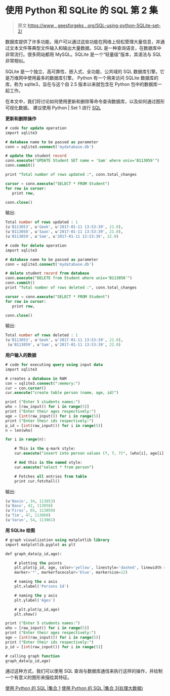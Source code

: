 # 使用 Python 和 SQLite 的 SQL 第 2 集

> 原文:[https://www . geesforgeks . org/SQL-using-python-SQLite-set-2/](https://www.geeksforgeeks.org/sql-using-python-sqlite-set-2/)

数据库提供了许多功能，用户可以通过这些功能在网络上轻松管理大量信息，并通过文本文件等典型文件输入和输出大量数据。SQL 是一种查询语言，在数据库中非常流行。很多网站都用 MySQL。SQLite 是一个“轻量级”版本，其语法与 SQL 非常相似。

SQLite 是一个独立、高可靠性、嵌入式、全功能、公共域的 SQL 数据库引擎。它是万维网中使用最多的数据库引擎。
Python 有一个用来访问 SQLite 数据库的库，称为 sqlite3，旨在与这个自 2.5 版本以来就包含在 Python 包中的数据库一起工作。

在本文中，我们将讨论如何使用更新和删除等命令查询数据库，以及如何通过图形可视化数据。
建议使用 Python | Set 1 进行 [SQL](https://www.geeksforgeeks.org/sql-using-python/)

**更新和删除操作**

```sql
# code for update operation
import sqlite3

# database name to be passed as parameter
conn = sqlite3.connect('mydatabase.db')

# update the student record
conn.execute("UPDATE Student SET name = 'Sam' where unix='B113059'")
conn.commit()

print "Total number of rows updated :", conn.total_changes

cursor = conn.execute("SELECT * FROM Student")
for row in cursor:
   print row,

conn.close()
```

输出:

```sql
Total number of rows updated : 1
(u'B113053', u'Geek', u'2017-01-11 13:53:39', 21.0), 
(u'B113058', u'Saan', u'2017-01-11 13:53:39', 21.0), 
(u'B113059', u'Sam', u'2017-01-11 13:53:39', 22.0)

```

```sql
# code for delete operation
import sqlite3

# database name to be passed as parameter
conn = sqlite3.connect('mydatabase.db')

# delete student record from database
conn.execute("DELETE from Student where unix='B113058'")
conn.commit()
print "Total number of rows deleted :", conn.total_changes

cursor = conn.execute("SELECT * FROM Student")
for row in cursor:
   print row,

conn.close()
```

输出:

```sql
Total number of rows deleted : 1
(u'B113053', u'Geek', u'2017-01-11 13:53:39', 21.0),
 (u'B113059', u'Sam', u'2017-01-11 13:53:39', 22.0)

```

**用户输入的数据**

```sql
# code for executing query using input data
import sqlite3

# creates a database in RAM
con = sqlite3.connect(":memory:")
cur = con.cursor()
cur.execute("create table person (name, age, id)")

print ("Enter 5 students names:")
who = [raw_input() for i in range(5)]
print ("Enter their ages respectively:")
age = [int(raw_input()) for i in range(5)]
print ("Enter their ids respectively:")
p_id = [int(raw_input()) for i in range(5)]
n = len(who)

for i in range(n):

    # This is the q-mark style:
    cur.execute("insert into person values (?, ?, ?)", (who[i], age[i], p_id[i]))

    # And this is the named style:
    cur.execute("select * from person")

    # Fetches all entries from table
    print cur.fetchall()
```

输出:

```sql
(u'Navin', 34, 113053)
(u'Basu', 42, 113058)
(u'Firoz', 65, 113059)
(u'Tim', 47, 113060)
(u'Varun', 54, 113061)

```

**用 SQLite 绘图**

```sql
# graph visualization using matplotlib library
import matplotlib.pyplot as plt

def graph_data(p_id,age):

    # plotting the points    
    plt.plot(p_id, age, color='yellow', linestyle='dashed', linewidth = 3,
    marker='*', markerfacecolor='blue', markersize=12)

    # naming the x axis
    plt.xlabel('Persons Id')

    # naming the y axis
    plt.ylabel('Ages')

    # plt.plot(p_id,age)
    plt.show()

print ("Enter 5 students names:")
who = [raw_input() for i in range(5)]
print ("Enter their ages respectively:")
age = [int(raw_input()) for i in range(5)]
print ("Enter their ids respectively:")
p_id = [int(raw_input()) for i in range(5)]

# calling graph function
graph_data(p_id,age)
```

通过这种方式，我们可以使用 SQL 查询与数据库通信来执行这样的操作，并绘制一个有意义的图形来描绘其特征。

[使用 Python 的 SQL |集合 1](https://www.geeksforgeeks.org/sql-using-python/)
[使用 Python 的 SQL |集合 3(处理大数据)](https://www.geeksforgeeks.org/sql-using-python-set-3-handling-large-data/)